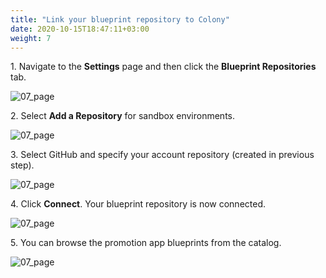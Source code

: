 ```yaml
---
title: "Link your blueprint repository to Colony"
date: 2020-10-15T18:47:11+03:00
weight: 7
---
```

1\. Navigate to the **Settings** page and then click the **Blueprint Repositories** tab.

![07_page](/images/module1/07_page.png)

2\. Select **Add a Repository** for sandbox environments.

![07_page](/images/module1/add_bp_repo.png)

3\. Select GitHub and specify your account repository (created in previous step).

![07_page](/images/module1/select_gh.png)

4\. Click **Connect**. Your blueprint repository is now connected.

![07_page](/images/module1/click_connect.png)

5\. You can browse the promotion app blueprints from the catalog.

![07_page](/images/module1/catalog.png)
